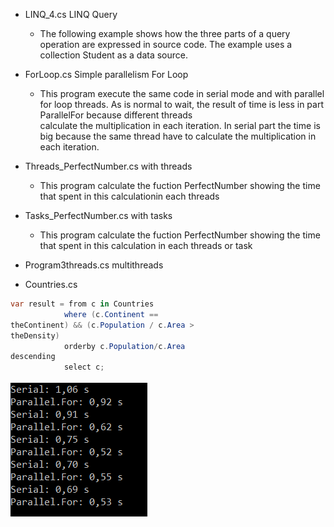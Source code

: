 * LINQ_4.cs  LINQ Query
  * The following example shows how the 
three parts of a query operation are expressed 
in source code. The example uses a collection Student as a data source.

* ForLoop.cs  Simple parallelism For Loop
  * This program execute the same code in serial mode and with parallel for loop threads.
As is normal to wait, the result of time is less in part ParallelFor because different threads  
calculate the multiplication in each iteration.
In serial part the time is big because the same thread have to calculate the multiplication in each iteration.

* Threads_PerfectNumber.cs with threads
  * This program calculate the fuction PerfectNumber showing the time that spent in this calculationin each threads
* Tasks_PerfectNumber.cs with tasks
  * This program calculate the fuction PerfectNumber showing the time that spent in this calculation in each threads or task

* Program3threads.cs multithreads
 
* Countries.cs 
```c#
var result = from c in Countries
            where (c.Continent == 
theContinent) && (c.Population / c.Area > 
theDensity)
            orderby c.Population/c.Area 
descending
            select c;
```

![ForLoop](ForLoop/ForLoop.PNG)
